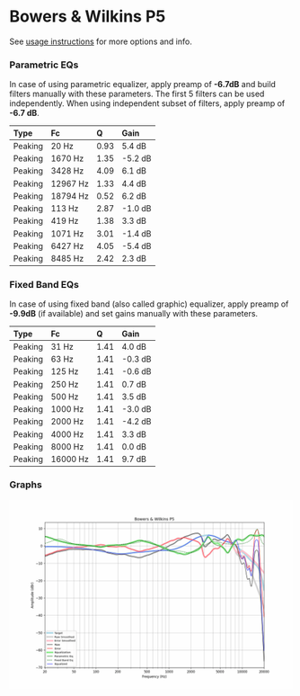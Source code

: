 # Bowers & Wilkins P5
See [usage instructions](https://github.com/jaakkopasanen/AutoEq#usage) for more options and info.

### Parametric EQs
In case of using parametric equalizer, apply preamp of **-6.7dB** and build filters manually
with these parameters. The first 5 filters can be used independently.
When using independent subset of filters, apply preamp of **-6.7 dB**.

| Type    | Fc       |    Q | Gain    |
|:--------|:---------|:-----|:--------|
| Peaking | 20 Hz    | 0.93 | 5.4 dB  |
| Peaking | 1670 Hz  | 1.35 | -5.2 dB |
| Peaking | 3428 Hz  | 4.09 | 6.1 dB  |
| Peaking | 12967 Hz | 1.33 | 4.4 dB  |
| Peaking | 18794 Hz | 0.52 | 6.2 dB  |
| Peaking | 113 Hz   | 2.87 | -1.0 dB |
| Peaking | 419 Hz   | 1.38 | 3.3 dB  |
| Peaking | 1071 Hz  | 3.01 | -1.4 dB |
| Peaking | 6427 Hz  | 4.05 | -5.4 dB |
| Peaking | 8485 Hz  | 2.42 | 2.3 dB  |

### Fixed Band EQs
In case of using fixed band (also called graphic) equalizer, apply preamp of **-9.9dB**
(if available) and set gains manually with these parameters.

| Type    | Fc       |    Q | Gain    |
|:--------|:---------|:-----|:--------|
| Peaking | 31 Hz    | 1.41 | 4.0 dB  |
| Peaking | 63 Hz    | 1.41 | -0.3 dB |
| Peaking | 125 Hz   | 1.41 | -0.6 dB |
| Peaking | 250 Hz   | 1.41 | 0.7 dB  |
| Peaking | 500 Hz   | 1.41 | 3.5 dB  |
| Peaking | 1000 Hz  | 1.41 | -3.0 dB |
| Peaking | 2000 Hz  | 1.41 | -4.2 dB |
| Peaking | 4000 Hz  | 1.41 | 3.3 dB  |
| Peaking | 8000 Hz  | 1.41 | 0.0 dB  |
| Peaking | 16000 Hz | 1.41 | 9.7 dB  |

### Graphs
![](./Bowers%20&%20Wilkins%20P5.png)